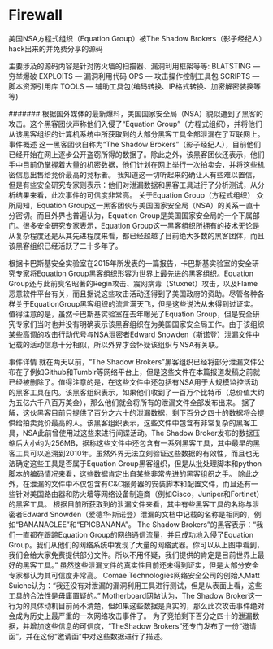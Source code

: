 # Firewall
美国NSA方程式组织（Equation Group）被The Shadow Brokers（影子经纪人）hack出来的并免费分享的源码

主要涉及的源码内容是针对防火墙的扫描器、漏洞利用框架等等:
BLATSTING — 穷举爆破
EXPLOITS — 漏洞利用代码
OPS — 攻击操作控制工具包
SCRIPTS — 脚本资源引用库
TOOLS — 辅助工具包(编码转换、IP格式转换、加密解密装换等等)

#######
根据国外媒体的最新爆料，美国国家安全局（NSA）貌似遭到了黑客的攻击。这个黑客团伙声称他们入侵了“Equation Group”（方程式组织），并将他们从该黑客组织的计算机系统中所获取到的大部分黑客工具全部泄漏在了互联网上。
事件概述
这一黑客团伙自称为“The Shadow Brokers”（影子经纪人），目前他们已经开始在网上逐步公开盗窃所得的数据了。除此之外，该黑客团伙还表示，他们手中目前仍掌握着大量的机密数据，他们计划在网上举行一次拍卖会，并将这些机密信息出售给竞价最高的竞标者。
我知道这一切听起来的确让人有些难以置信，但是有些安全研究专家则表示：他们对泄漏数据和黑客工具进行了分析测试，从分析结果来看，此次事件的可信度非常高。
关于Equation Group（方程式组织）
众所周知，Equation Group这一黑客团伙与美国国家安全局（NSA）的关系一直十分密切。而且外界也普遍认为，Equation Group是美国国家安全局的一个下属部门。很多安全研究专家表示，Equation Group这一黑客组织所拥有的技术无论是从复杂程度还是从其先进程度来看，都已经超越了目前绝大多数的黑客团体，而且该黑客组织已经活跃了二十多年了。

根据卡巴斯基安全实验室在2015年所发表的一篇报告，卡巴斯基实验室的安全研究专家将Equation Group黑客组织形容为世界上最先进的黑客组织。Equation Group还与此前臭名昭著的Regin攻击、震网病毒（Stuxnet）攻击，以及Flame恶意软件平台有关，而且据说这些攻击活动还得到了美国政府的资助。尽管各种各样关于EquationGroup黑客组织的流言满天飞，但是这些说法从未得到过证实。
值得注意的是，虽然卡巴斯基实验室在去年曝光了Equation Group，但是安全研究专家们当时也并没有明确表示该黑客组织在为美国国家安全局工作。由于该组织某些高调的攻击行动代号与NSA泄密者Edward Snowden（斯诺登）泄漏文件中记载的活动信息十分相似，所以外界才会怀疑该组织与NSA有关联。

事件详情
就在两天以前，“The Shadow Brokers”黑客组织已经将部分泄漏文件公布在了例如Github和Tumblr等网络平台上，但是这些文件在本篇报道发稿之前就已经被删除了。值得注意的是，在这些文件中还包括有NSA用于大规模监控活动的黑客工具在内。该黑客组织表示，如果他们收到了一百万个比特币（总价值大约为五亿六千八百万美金），那么他们就会将所有的泄漏文件全部发布出来。
据了解，这伙黑客目前只提供了百分之六十的泄漏数据，剩下百分之四十的数据将会提供给拍卖竞价最高的人。该黑客组织表示，这些文件中包含有非常复杂的黑客工具，NSA此前曾使用过这些来进行间谍活动。The Shadow Broker发布的数据压缩后大小约为256MB，据称这些文件中还包含有一系列黑客工具，其中最早的黑客工具可以追溯到2010年。虽然外界无法立刻验证这些数据的有效性，而且也无法确定这些工具是否属于Equation Group黑客组织，但是从批处理脚本和python脚本的编码情况来看，这些数据肯定出自某些非常先进的黑客组织之手。
除此之外，在泄漏的文件中不仅包含有C&C服务器的安装脚本和配置文件，而且还有一些针对美国路由器和防火墙等网络设备制造商（例如Cisco，Juniper和Fortinet）的黑客工具。
根据目前所获取到的泄漏文件来看，其中有些黑客工具的名称与泄密者Edward Snowden（爱德华·斯诺登）泄漏的文档中记载的名称是相同的，例如“BANANAGLEE”和“EPICBANANA”。
The Shadow Brokers”的黑客表示：“我们一直都在跟踪Equation Group的网络通信流量，并且成功地入侵了Equation Group。我们从他们的网络系统中发现了大量的网络武器。你可以从上图中看到，我们会给大家免费提供部分文件。所以不用怀疑，我们提供的肯定是目前世界上最好的黑客工具。”
虽然这些泄漏文件的真实性目前还未得到证实，但是大部分安全专家都认为其可信度非常高。
Comae Technologies网络安全公司的创始人Matt Suiche认为：“我还没有对泄漏的漏洞利用工具进行测试，但是从表面上看，这些工具的合法性是毋庸置疑的。”
Motherboard网站认为，The Shadow Broker这一行为的具体动机目前尚不清楚，但如果这些数据是真实的，那么此次攻击事件绝对会成为历史上最严重的一次网络攻击事件了。
为了竞拍剩下百分之四十的泄漏数据，并增加这些信息的可信度，“TheShadow Brokers”还专门发布了一份“邀请函”，并在这份“邀请函”中对这些数据进行了描述。
